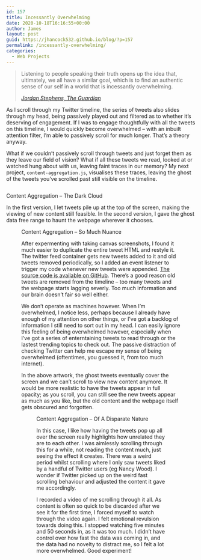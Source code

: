 ```yaml
---
id: 157
title: Incessantly Overwhelming
date: 2020-10-18T16:16:55+00:00
author: James
layout: post
guid: https://jhancock532.github.io/blog/?p=157
permalink: /incessantly-overwhelming/
categories:
  - Web Projects
---
```

<blockquote class="wp-block-quote">
  <p>
    Listening to people speaking their truth opens up the idea that, ultimately, we all have a similar goal, which is to find an authentic sense of our self in a world that is incessantly overwhelming.
  </p>
  
  <cite><a href="https://www.theguardian.com/tv-and-radio/2020/oct/13/jordan-stephens-mental-health-gentrified">Jordan Stephens, The Guardian</a></cite>
</blockquote>

As I scroll through my Twitter timeline, the series of tweets also slides through my head, being passively played out and filtered as to whether it&#8217;s deserving of engagement. If I was to engage thoughtfully with all the tweets on this timeline, I would quickly become overwhelmed &#8211; with an inbuilt attention filter, I&#8217;m able to passively scroll for much longer. That&#8217;s a theory anyway.

What if we couldn&#8217;t passively scroll through tweets and just forget them as they leave our field of vision? What if all these tweets we read, looked at or watched hung about with us, leaving faint traces in our memory? My next project, `content-aggregation.js`, visualises these traces, leaving the ghost of the tweets you&#8217;ve scrolled past still visible on the timeline.

<img loading="lazy" src="https://jhancock532.github.io/blog/wp-content/uploads/2020/10/webpage-overload-1024x576.png" alt="" class="wp-image-161" srcset="https://jhancock532.github.io/blog/wp-content/uploads/2020/10/webpage-overload-1024x576.png 1024w, https://jhancock532.github.io/blog/wp-content/uploads/2020/10/webpage-overload-300x169.png 300w, https://jhancock532.github.io/blog/wp-content/uploads/2020/10/webpage-overload-768x432.png 768w, https://jhancock532.github.io/blog/wp-content/uploads/2020/10/webpage-overload-1536x864.png 1536w, https://jhancock532.github.io/blog/wp-content/uploads/2020/10/webpage-overload.png 1920w" sizes="(max-width: 767px) 89vw, (max-width: 1000px) 54vw, (max-width: 1071px) 543px, 580px" /> 

Content Aggregation &#8211; The Dark Cloud

In the first version, I let tweets pile up at the top of the screen, making the viewing of new content still feasible. In the second version, I gave the ghost data free range to haunt the webpage wherever it chooses.<figure class="wp-block-image size-large">

<img loading="lazy" src="https://jhancock532.github.io/blog/wp-content/uploads/2020/10/even-further-into-the-noise-1024x576.png" alt="" class="wp-image-163" srcset="https://jhancock532.github.io/blog/wp-content/uploads/2020/10/even-further-into-the-noise-1024x576.png 1024w, https://jhancock532.github.io/blog/wp-content/uploads/2020/10/even-further-into-the-noise-300x169.png 300w, https://jhancock532.github.io/blog/wp-content/uploads/2020/10/even-further-into-the-noise-768x432.png 768w, https://jhancock532.github.io/blog/wp-content/uploads/2020/10/even-further-into-the-noise-1536x864.png 1536w, https://jhancock532.github.io/blog/wp-content/uploads/2020/10/even-further-into-the-noise.png 1920w" sizes="(max-width: 767px) 89vw, (max-width: 1000px) 54vw, (max-width: 1071px) 543px, 580px" />Content Aggregation &#8211; So Much Nuance

After expermenting with taking canvas screenshots, I found it much easier to duplicate the entire tweet HTML and restyle it. The twitter feed container gets new tweets added to it and old tweets removed periodically, so I added an event listener to trigger my code whenever new tweets were appended. [The source code is available on GitHub](https://gist.github.com/jhancock532/64b15a90a82ba184ec9c47f6db4ecf84). There&#8217;s a good reason old tweets are removed from the timeline &#8211; too many tweets and the webpage starts lagging severly. Too much information and our brain doesn&#8217;t fair so well either.

We don&#8217;t operate as machines however. When I&#8217;m overwhelmed, I notice less, perhaps because I already have enough of my attention on other things, or I&#8217;ve got a backlog of information I still need to sort out in my head. I can easily ignore this feeling of being overwhelmed however, especially when I&#8217;ve got a series of enterntaining tweets to read through or the lastest trending topics to check out. The passive distraction of checking Twitter can help me escape my sense of being overwhelmed (oftentimes, you guessed it, from too much internet).

In the above artwork, the ghost tweets eventually cover the screen and we can&#8217;t scroll to view new content anymore. It would be more realistic to have the tweets appear in full opacity; as you scroll, you can still see the new tweets appear as much as you like, but the old content and the webpage itself gets obscured and forgotten.<figure class="wp-block-image size-large">

<img loading="lazy" src="https://jhancock532.github.io/blog/wp-content/uploads/2020/10/disparate-content-1024x576.png" alt="" class="wp-image-165" srcset="https://jhancock532.github.io/blog/wp-content/uploads/2020/10/disparate-content-1024x576.png 1024w, https://jhancock532.github.io/blog/wp-content/uploads/2020/10/disparate-content-300x169.png 300w, https://jhancock532.github.io/blog/wp-content/uploads/2020/10/disparate-content-768x432.png 768w, https://jhancock532.github.io/blog/wp-content/uploads/2020/10/disparate-content-1536x864.png 1536w, https://jhancock532.github.io/blog/wp-content/uploads/2020/10/disparate-content.png 1920w" sizes="(max-width: 767px) 89vw, (max-width: 1000px) 54vw, (max-width: 1071px) 543px, 580px" />Content Aggregation &#8211; Of A Disparate Nature

In this case, I like how having the tweets pop up all over the screen really highlights how unrelated they are to each other. I was aimlessly scrolling through this for a while, not reading the content much, just seeing the effect it creates. There was a weird period whilst scrolling where I only saw tweets liked by a handful of Twitter users (eg Nancy Wood). I wonder if Twitter picked up on the weird fast scrolling behaviour and adjusted the content it gave me accordingly.

I recorded a video of me scrolling through it all. As content is often so quick to be discarded after we see it for the first time, I forced myself to watch through the video again. I felt emotional revulsion towards doing this. I stopped watching five minutes and 50 seconds in, as it was too much. I didn&#8217;t have control over how fast the data was coming in, and the data had no novelty to distract me, so I felt a lot more overwhelmed. Good experiment!